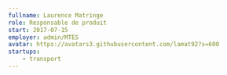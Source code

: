 ```yaml
---
fullname: Laurence Matringe
role: Responsable de produit
start: 2017-07-15
employer: admin/MTES
avatar: https://avatars3.githubusercontent.com/lamat92?s=600
startups:
    - transport
---
```

